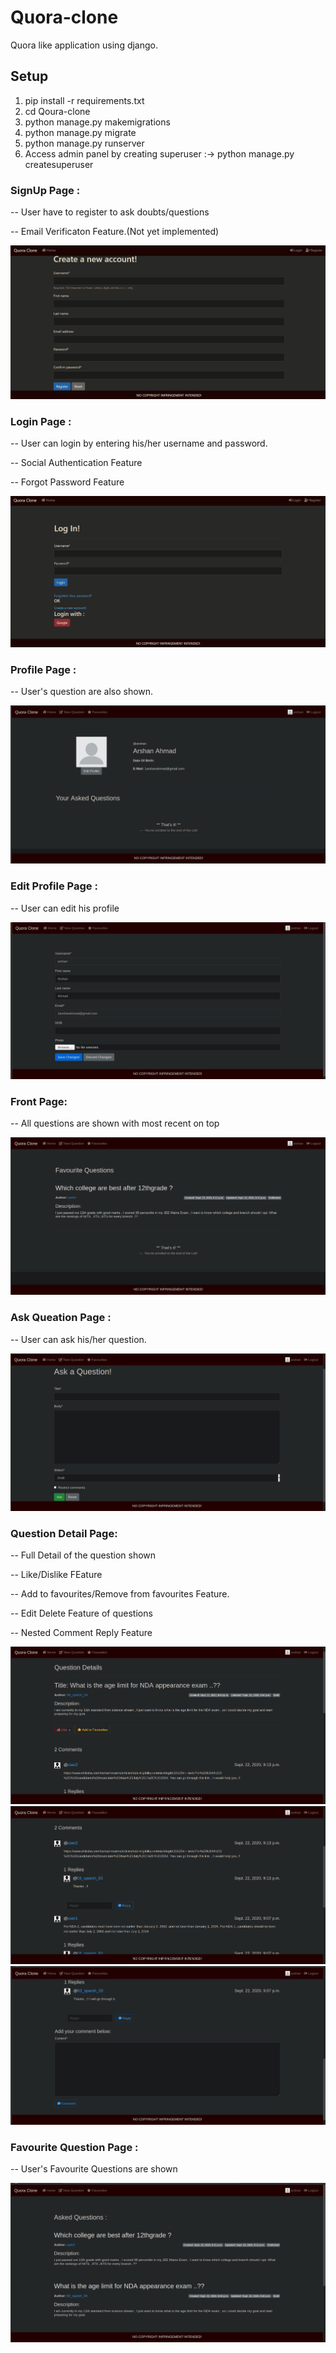 # Quora-clone
Quora like application using django.

## Setup
1. pip install -r requirements.txt
2. cd Qoura-clone
3. python manage.py makemigrations
4. python manage.py migrate
5. python manage.py runserver
6. Access admin panel by creating superuser :->  python manage.py createsuperuser

### SignUp Page :
<p>-- User have to register to ask doubts/questions</p>
<p>-- Email Verificaton Feature.(Not yet implemented)</p>
<img src="/image_readme/register.png">

### Login Page :
<p>-- User can login by entering his/her username and password.</p>
<p>-- Social Authentication Feature</p>
<p>-- Forgot Password Feature </p>
<img src="/image_readme/login.png">

### Profile Page :
<p>-- User's question are also shown.</p>
<img src="/image_readme/profile.png">

### Edit Profile Page :
<p>-- User can edit his profile</p>
<img src="/image_readme/edit_profile.png">

### Front Page:
<p>-- All questions are shown with most recent on top</p>
<img src="/image_readme/front.png">

### Ask Queation Page :
<p>-- User can ask his/her question.</p>
<img src="/image_readme/ask_ques.png">

### Question Detail Page:
<p>-- Full Detail of the question shown</p>
<p>-- Like/Dislike FEature</p>
<p>-- Add to favourites/Remove from favourites Feature.</p>
<p>-- Edit Delete Feature of questions</p>
<p>-- Nested Comment Reply Feature</p>
<img src="/image_readme/detail1.png">
<img src="/image_readme/detail2.png">
<img src="/image_readme/detail3.png">

### Favourite Question Page :
<p>-- User's Favourite Questions are shown</p>
<img src="/image_readme/favourites.png">